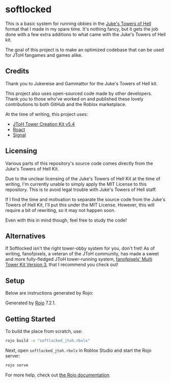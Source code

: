 # softlocked
This is a basic system for running obbies in the [Juke's Towers of Hell](https://www.roblox.com/games/8562822414/Jukes-Towers-of-Hell) format that I made in my spare time.
It's nothing fancy, but it gets the job done with a few extra additions to what came with the Juke's Towers of Hell kit.

The goal of this project is to make an optimized codebase that can be used for JToH fangames and games alike.

## Credits
Thank you to Jukereise and Gammattor for the Juke's Towers of Hell kit.

This project also uses open-sourced code made by other developers. Thank you to those who've worked on and published these lovely contributions to both GitHub and the Roblox marketplace.

At the time of writing, this project uses:
- [JToH Tower Creation Kit v5.4](https://www.roblox.com/library/5732647165/JToH-Tower-Creation-Kit-v5-4)
- [Roact](https://www.github.com/roblox/roact)
- [Signal](https://github.com/Quenty/NevermoreEngine/blob/9f9f8e3f0d50f73392271011aa3a37f137ae03fb/src/signal/src/Shared/Signal.lua)

## Licensing
Various parts of this repository's source code comes directly from the Juke's Towers of Hell Kit.

Due to the unclear licensing of the Juke's Towers of Hell Kit at the time of writing, I'm currently unable to simply apply the MIT License to this repository. This is to avoid legal trouble with Juke's Towers of Hell staff.

If I find the time and motivation to separate the source code from the Juke's Towers of Hell Kit, I'll put this under the MIT License. However, this will require a bit of rewriting, so it may not happen soon.

Even with this in mind though, feel free to study the code!

## Alternatives
If Softlocked isn't the right tower-obby system for you, don't fret! As of writing, fanofpixels, a veteran of the JToH community, has made a sweet and more fully-fledged JToH tower-running system, [fanofpixels' Multi Tower Kit Version 3](https://www.roblox.com/games/6288980926/fanofpixels-Multi-Tower-Kit-V3-Template-Place), that I recommend you check out!

## Setup
Below are instructions generated by Rojo:

Generated by [Rojo](https://github.com/rojo-rbx/rojo) 7.2.1.

## Getting Started
To build the place from scratch, use:

```bash
rojo build -o "softlocked_jtoh.rbxlx"
```

Next, open `softlocked_jtoh.rbxlx` in Roblox Studio and start the Rojo server:

```bash
rojo serve
```

For more help, check out [the Rojo documentation](https://rojo.space/docs).